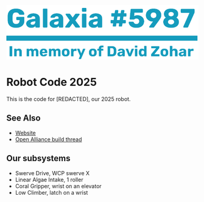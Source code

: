 ![](important-files/markdown/logo.png)
# Robot Code 2025
This is the code for [REDACTED], our 2025 robot.

## See Also
 - [Website](https://galaxia5987.com)
 - [Open Alliance build thread](https://www.chiefdelphi.com/t/frc-5987-galaxia-2025-build-thread-open-alliance)

## Our subsystems
 - Swerve Drive, WCP swerve X
 - Linear Algae Intake, 1 roller
 - Coral Gripper, wrist on an elevator
 - Low Climber, latch on a wrist